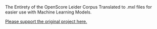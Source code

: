 The Entirety of the OpenScore Leider Corpus Translated to .mxl files for easier use with Machine Learning Models.

[Please support the original project here.](https://github.com/OpenScore/Lieder)
